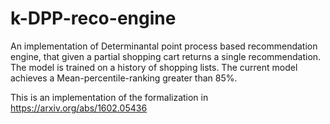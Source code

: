 # k-DPP-reco-engine

An implementation of Determinantal point process based recommendation
engine, that given a partial shopping cart returns a single
recommendation. The model is trained on a history of shopping
lists. The current model achieves a Mean-percentile-ranking greater 
than 85%.

This is an implementation of the formalization in
https://arxiv.org/abs/1602.05436
